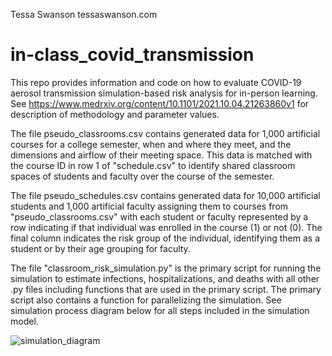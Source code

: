 Tessa Swanson
tessaswanson.com

# in-class_covid_transmission
This repo provides information and code on how to evaluate COVID-19 aerosol transmission simulation-based risk analysis for in-person learning. See https://www.medrxiv.org/content/10.1101/2021.10.04.21263860v1 for description of methodology and parameter values.

The file pseudo_classrooms.csv contains generated data for 1,000 artificial courses for a college semester, when and where they meet, and the dimensions and airflow of their meeting space. This data is matched with the course ID in row 1 of "schedule.csv" to identify shared classroom spaces of students and faculty over the course of the semester.

The file pseudo_schedules.csv contains generated data for 10,000 artificial students and 1,000 artificial faculty assigning them to courses from "pseudo_classrooms.csv" with each student or faculty represented by a row indicating if that individual was enrolled in the course (1) or not (0). The final column indicates the risk group of the individual, identifying them as a student or by their age grouping for faculty.

The file "classroom_risk_simulation.py" is the primary script for running the simulation to estimate infections, hospitalizations, and deaths with all other .py files including functions that are used in the primary script. The primary script also contains a function for parallelizing the simulation. See simulation process diagram below for all steps included in the simulation model.

![simulation_diagram](https://user-images.githubusercontent.com/43580228/166741497-b09b84b3-6ec3-42b0-951d-10964ea1fb62.png)
